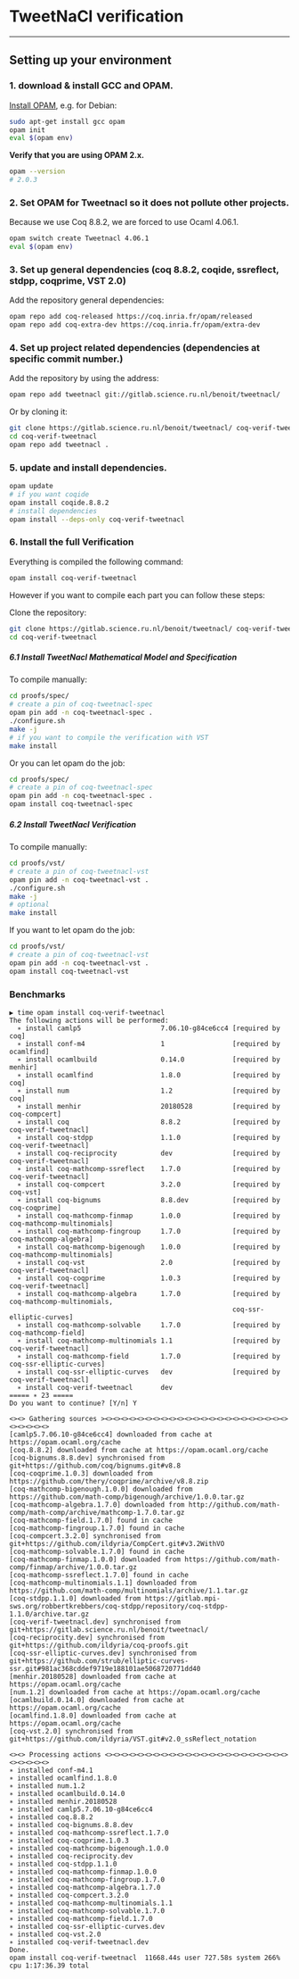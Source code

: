 # TweetNaCl verification
-------------------------------

## Setting up your environment

### 1. download & install GCC and OPAM.

[Install OPAM][1], e.g. for Debian:

```bash
sudo apt-get install gcc opam
opam init
eval $(opam env)
```

**Verify that you are using OPAM 2.x.**

```bash
opam --version
# 2.0.3
```

### 2. Set OPAM for Tweetnacl so it does not pollute other projects.

Because we use Coq 8.8.2, we are forced to use Ocaml 4.06.1.

```bash
opam switch create Tweetnacl 4.06.1
eval $(opam env)
```

### 3. Set up general dependencies (coq 8.8.2, coqide, ssreflect, stdpp, coqprime, VST 2.0)

Add the repository general dependencies:
```bash
opam repo add coq-released https://coq.inria.fr/opam/released
opam repo add coq-extra-dev https://coq.inria.fr/opam/extra-dev
```

### 4. Set up project related dependencies (dependencies at specific commit number.)

Add the repository by using the address:
```bash
opam repo add tweetnacl git://gitlab.science.ru.nl/benoit/tweetnacl/
```

Or by cloning it:
```bash
git clone https://gitlab.science.ru.nl/benoit/tweetnacl/ coq-verif-tweetnacl
cd coq-verif-tweetnacl
opam repo add tweetnacl .
```

### 5. update and install dependencies.

```bash
opam update
# if you want coqide
opam install coqide.8.8.2
# install dependencies
opam install --deps-only coq-verif-tweetnacl
```

### 6. Install the full Verification

Everything is compiled the following command:

```bash
opam install coq-verif-tweetnacl
```

However if you want to compile each part you can follow these steps:

Clone the repository:
```bash
git clone https://gitlab.science.ru.nl/benoit/tweetnacl/ coq-verif-tweetnacl
cd coq-verif-tweetnacl
```

##### 6.1 Install TweetNacl Mathematical Model and Specification

To compile manually:
```bash
cd proofs/spec/
# create a pin of coq-tweetnacl-spec
opam pin add -n coq-tweetnacl-spec .
./configure.sh
make -j
# if you want to compile the verification with VST
make install
```

Or you can let opam do the job:

```bash
cd proofs/spec/
# create a pin of coq-tweetnacl-spec
opam pin add -n coq-tweetnacl-spec .
opam install coq-tweetnacl-spec
```

##### 6.2 Install TweetNacl Verification

To compile manually:
```bash
cd proofs/vst/
# create a pin of coq-tweetnacl-vst
opam pin add -n coq-tweetnacl-vst .
./configure.sh
make -j
# optional
make install
```

If you want to let opam do the job:
```bash
cd proofs/vst/
# create a pin of coq-tweetnacl-vst
opam pin add -n coq-tweetnacl-vst .
opam install coq-tweetnacl-vst
```

### Benchmarks

```
▶ time opam install coq-verif-tweetnacl
The following actions will be performed:
  ∗ install camlp5                    7.06.10-g84ce6cc4 [required by coq]
  ∗ install conf-m4                   1                 [required by ocamlfind]
  ∗ install ocamlbuild                0.14.0            [required by menhir]
  ∗ install ocamlfind                 1.8.0             [required by coq]
  ∗ install num                       1.2               [required by coq]
  ∗ install menhir                    20180528          [required by coq-compcert]
  ∗ install coq                       8.8.2             [required by coq-verif-tweetnacl]
  ∗ install coq-stdpp                 1.1.0             [required by coq-verif-tweetnacl]
  ∗ install coq-reciprocity           dev               [required by coq-verif-tweetnacl]
  ∗ install coq-mathcomp-ssreflect    1.7.0             [required by coq-verif-tweetnacl]
  ∗ install coq-compcert              3.2.0             [required by coq-vst]
  ∗ install coq-bignums               8.8.dev           [required by coq-coqprime]
  ∗ install coq-mathcomp-finmap       1.0.0             [required by coq-mathcomp-multinomials]
  ∗ install coq-mathcomp-fingroup     1.7.0             [required by coq-mathcomp-algebra]
  ∗ install coq-mathcomp-bigenough    1.0.0             [required by coq-mathcomp-multinomials]
  ∗ install coq-vst                   2.0               [required by coq-verif-tweetnacl]
  ∗ install coq-coqprime              1.0.3             [required by coq-verif-tweetnacl]
  ∗ install coq-mathcomp-algebra      1.7.0             [required by coq-mathcomp-multinomials,
                                                        coq-ssr-elliptic-curves]
  ∗ install coq-mathcomp-solvable     1.7.0             [required by coq-mathcomp-field]
  ∗ install coq-mathcomp-multinomials 1.1               [required by coq-verif-tweetnacl]
  ∗ install coq-mathcomp-field        1.7.0             [required by coq-ssr-elliptic-curves]
  ∗ install coq-ssr-elliptic-curves   dev               [required by coq-verif-tweetnacl]
  ∗ install coq-verif-tweetnacl       dev
===== ∗ 23 =====
Do you want to continue? [Y/n] Y

<><> Gathering sources ><><><><><><><><><><><><><><><><><><><><><><><><><><><><>
[camlp5.7.06.10-g84ce6cc4] downloaded from cache at https://opam.ocaml.org/cache
[coq.8.8.2] downloaded from cache at https://opam.ocaml.org/cache
[coq-bignums.8.8.dev] synchronised from git+https://github.com/coq/bignums.git#v8.8
[coq-coqprime.1.0.3] downloaded from https://github.com/thery/coqprime/archive/v8.8.zip
[coq-mathcomp-bigenough.1.0.0] downloaded from https://github.com/math-comp/bigenough/archive/1.0.0.tar.gz
[coq-mathcomp-algebra.1.7.0] downloaded from http://github.com/math-comp/math-comp/archive/mathcomp-1.7.0.tar.gz
[coq-mathcomp-field.1.7.0] found in cache
[coq-mathcomp-fingroup.1.7.0] found in cache
[coq-compcert.3.2.0] synchronised from git+https://github.com/ildyria/CompCert.git#v3.2WithVO
[coq-mathcomp-solvable.1.7.0] found in cache
[coq-mathcomp-finmap.1.0.0] downloaded from https://github.com/math-comp/finmap/archive/1.0.0.tar.gz
[coq-mathcomp-ssreflect.1.7.0] found in cache
[coq-mathcomp-multinomials.1.1] downloaded from https://github.com/math-comp/multinomials/archive/1.1.tar.gz
[coq-stdpp.1.1.0] downloaded from https://gitlab.mpi-sws.org/robbertkrebbers/coq-stdpp/repository/coq-stdpp-1.1.0/archive.tar.gz
[coq-verif-tweetnacl.dev] synchronised from git+https://gitlab.science.ru.nl/benoit/tweetnacl/
[coq-reciprocity.dev] synchronised from git+https://github.com/ildyria/coq-proofs.git
[coq-ssr-elliptic-curves.dev] synchronised from git+https://github.com/strub/elliptic-curves-ssr.git#981ac368cddef9719e188101ae5068720771dd40
[menhir.20180528] downloaded from cache at https://opam.ocaml.org/cache
[num.1.2] downloaded from cache at https://opam.ocaml.org/cache
[ocamlbuild.0.14.0] downloaded from cache at https://opam.ocaml.org/cache
[ocamlfind.1.8.0] downloaded from cache at https://opam.ocaml.org/cache
[coq-vst.2.0] synchronised from git+https://github.com/ildyria/VST.git#v2.0_ssReflect_notation

<><> Processing actions <><><><><><><><><><><><><><><><><><><><><><><><><><><><>
∗ installed conf-m4.1
∗ installed ocamlfind.1.8.0
∗ installed num.1.2
∗ installed ocamlbuild.0.14.0
∗ installed menhir.20180528
∗ installed camlp5.7.06.10-g84ce6cc4
∗ installed coq.8.8.2
∗ installed coq-bignums.8.8.dev
∗ installed coq-mathcomp-ssreflect.1.7.0
∗ installed coq-coqprime.1.0.3
∗ installed coq-mathcomp-bigenough.1.0.0
∗ installed coq-reciprocity.dev
∗ installed coq-stdpp.1.1.0
∗ installed coq-mathcomp-finmap.1.0.0
∗ installed coq-mathcomp-fingroup.1.7.0
∗ installed coq-mathcomp-algebra.1.7.0
∗ installed coq-compcert.3.2.0
∗ installed coq-mathcomp-multinomials.1.1
∗ installed coq-mathcomp-solvable.1.7.0
∗ installed coq-mathcomp-field.1.7.0
∗ installed coq-ssr-elliptic-curves.dev
∗ installed coq-vst.2.0
∗ installed coq-verif-tweetnacl.dev
Done.
opam install coq-verif-tweetnacl  11668.44s user 727.58s system 266% cpu 1:17:36.39 total
```

[1]: https://opam.ocaml.org/doc/Install.html

